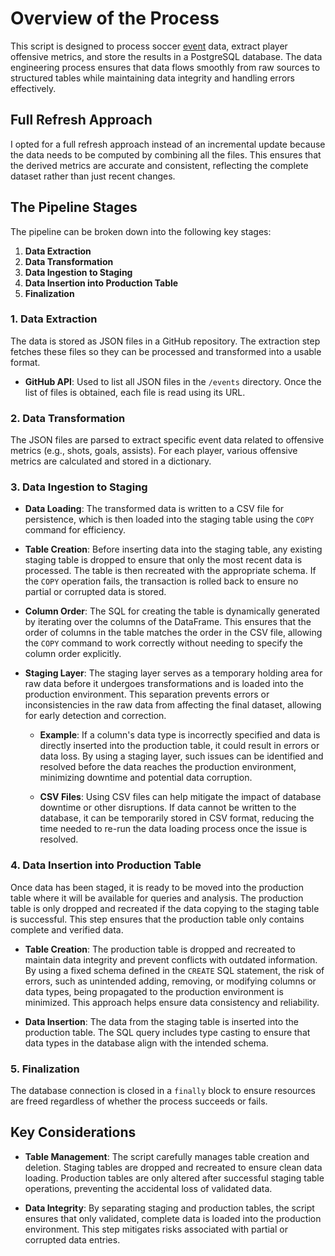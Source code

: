 # Overview of the Process

This script is designed to process soccer [event](https://github.com/statsbomb/open-data/tree/master/data/events) data, extract player offensive metrics, and store the results in a PostgreSQL database. The data engineering process ensures that data flows smoothly from raw sources to structured tables while maintaining data integrity and handling errors effectively.

## Full Refresh Approach

I opted for a full refresh approach instead of an incremental update because the data needs to be computed by combining all the files. This ensures that the derived metrics are accurate and consistent, reflecting the complete dataset rather than just recent changes.

## The Pipeline Stages

The pipeline can be broken down into the following key stages:

1. **Data Extraction**
2. **Data Transformation**
3. **Data Ingestion to Staging**
4. **Data Insertion into Production Table**
5. **Finalization**

### 1. Data Extraction

The data is stored as JSON files in a GitHub repository. The extraction step fetches these files so they can be processed and transformed into a usable format.

- **GitHub API**: Used to list all JSON files in the `/events` directory. Once the list of files is obtained, each file is read using its URL.

### 2. Data Transformation

The JSON files are parsed to extract specific event data related to offensive metrics (e.g., shots, goals, assists). For each player, various offensive metrics are calculated and stored in a dictionary.

### 3. Data Ingestion to Staging

- **Data Loading**: The transformed data is written to a CSV file for persistence, which is then loaded into the staging table using the `COPY` command for efficiency.

- **Table Creation**: Before inserting data into the staging table, any existing staging table is dropped to ensure that only the most recent data is processed. The table is then recreated with the appropriate schema. If the `COPY` operation fails, the transaction is rolled back to ensure no partial or corrupted data is stored.

- **Column Order**: The SQL for creating the table is dynamically generated by iterating over the columns of the DataFrame. This ensures that the order of columns in the table matches the order in the CSV file, allowing the `COPY` command to work correctly without needing to specify the column order explicitly.

- **Staging Layer**: The staging layer serves as a temporary holding area for raw data before it undergoes transformations and is loaded into the production environment. This separation prevents errors or inconsistencies in the raw data from affecting the final dataset, allowing for early detection and correction.

    - **Example**: If a column's data type is incorrectly specified and data is directly inserted into the production table, it could result in errors or data loss. By using a staging layer, such issues can be identified and resolved before the data reaches the production environment, minimizing downtime and potential data corruption.

    - **CSV Files**: Using CSV files can help mitigate the impact of database downtime or other disruptions. If data cannot be written to the database, it can be temporarily stored in CSV format, reducing the time needed to re-run the data loading process once the issue is resolved.

### 4. Data Insertion into Production Table

Once data has been staged, it is ready to be moved into the production table where it will be available for queries and analysis. The production table is only dropped and recreated if the data copying to the staging table is successful. This step ensures that the production table only contains complete and verified data.

- **Table Creation**: The production table is dropped and recreated to maintain data integrity and prevent conflicts with outdated information. By using a fixed schema defined in the `CREATE` SQL statement, the risk of errors, such as unintended adding, removing, or modifying columns or data types, being propagated to the production environment is minimized. This approach helps ensure data consistency and reliability.

- **Data Insertion**: The data from the staging table is inserted into the production table. The SQL query includes type casting to ensure that data types in the database align with the intended schema.

### 5. Finalization

The database connection is closed in a `finally` block to ensure resources are freed regardless of whether the process succeeds or fails.

## Key Considerations

- **Table Management**: The script carefully manages table creation and deletion. Staging tables are dropped and recreated to ensure clean data loading. Production tables are only altered after successful staging table operations, preventing the accidental loss of validated data.

- **Data Integrity**: By separating staging and production tables, the script ensures that only validated, complete data is loaded into the production environment. This step mitigates risks associated with partial or corrupted data entries.
